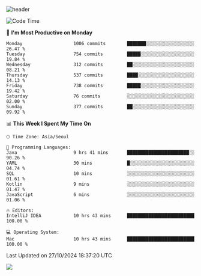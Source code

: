 ![header](https://capsule-render.vercel.app/api?type=Egg&color=timeAuto&height=300&section=header&text=PoPo&fontSize=90&animation=fadeIn)

  <!--START_SECTION:waka-->
![Code Time](http://img.shields.io/badge/Code%20Time-2%2C070%20hrs%2034%20mins-blue)

📅 **I'm Most Productive on Monday** 

```text
Monday                   1006 commits        ███████░░░░░░░░░░░░░░░░░░   26.47 % 
Tuesday                  754 commits         █████░░░░░░░░░░░░░░░░░░░░   19.84 % 
Wednesday                312 commits         ██░░░░░░░░░░░░░░░░░░░░░░░   08.21 % 
Thursday                 537 commits         ████░░░░░░░░░░░░░░░░░░░░░   14.13 % 
Friday                   738 commits         █████░░░░░░░░░░░░░░░░░░░░   19.42 % 
Saturday                 76 commits          ░░░░░░░░░░░░░░░░░░░░░░░░░   02.00 % 
Sunday                   377 commits         ██░░░░░░░░░░░░░░░░░░░░░░░   09.92 % 
```


📊 **This Week I Spent My Time On** 

```text
🕑︎ Time Zone: Asia/Seoul

💬 Programming Languages: 
Java                     9 hrs 41 mins       ███████████████████████░░   90.26 % 
YAML                     30 mins             █░░░░░░░░░░░░░░░░░░░░░░░░   04.74 % 
SQL                      10 mins             ░░░░░░░░░░░░░░░░░░░░░░░░░   01.61 % 
Kotlin                   9 mins              ░░░░░░░░░░░░░░░░░░░░░░░░░   01.47 % 
JavaScript               6 mins              ░░░░░░░░░░░░░░░░░░░░░░░░░   01.06 % 

🔥 Editors: 
IntelliJ IDEA            10 hrs 43 mins      █████████████████████████   100.00 % 

💻 Operating System: 
Mac                      10 hrs 43 mins      █████████████████████████   100.00 % 
```


 Last Updated on 27/10/2024 18:37:20 UTC
<!--END_SECTION:waka-->



<img src="https://capsule-render.vercel.app/api?type=Egg&color=timeAuto&height=300&section=footer&text=PoPo&fontSize=90&animation=fadeIn&reversal=true" />
